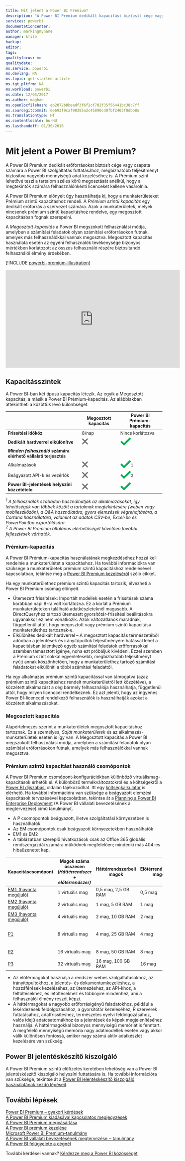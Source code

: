 ```yaml
---
title: Mit jelent a Power BI Premium?
description: "A Power BI Premium dedikált kapacitást biztosít cége vagy csapata számára, így felhasználónkénti licencek vásárlása nélkül is megbízható teljesítményre számíthat nagyobb mennyiségű adat estén is."
services: powerbi
documentationcenter: 
author: markingmyname
manager: kfile
backup: 
editor: 
tags: 
qualityfocus: no
qualitydate: 
ms.service: powerbi
ms.devlang: NA
ms.topic: get-started-article
ms.tgt_pltfrm: NA
ms.workload: powerbi
ms.date: 12/05/2017
ms.author: maghan
ms.openlocfilehash: eb2072b0beadf3f6f2cf702f35f56441bc38c7ff
ms.sourcegitcommit: 6e693f9caf98385a2c45890cd0fbf2403f0dbb8a
ms.translationtype: HT
ms.contentlocale: hu-HU
ms.lasthandoff: 01/30/2018
---
```

# <a name="power-bi-premium---what-is-it"></a>Mit jelent a Power BI Premium?
A Power BI Premium dedikált erőforrásokat biztosít cége vagy csapata számára a Power BI szolgáltatás futtatásához, megbízhatóbb teljesítményt biztosítva nagyobb mennyiségű adat kezeléséhez is. A Prémium szint lehetővé teszi a tartalom széles körű megosztását anélkül, hogy a megtekintők számára felhasználónkénti licenceket kellene vásárolnia.

A Power BI Premium előnyeit úgy használhatja ki, hogy a munkaterületeket Prémium szintű kapacitáshoz rendeli. A *Prémium szintű kapacitás* egy dedikált erőforrás a szervezet számára. Azok a munkaterületek, melyek nincsenek prémium szintű kapacitáshoz rendelve, egy megosztott kapacitásban fognak szerepelni.

A *Megosztott kapacitás* a Power BI megszokott felhasználási módja, amelyben a számítási feladatok olyan számítási erőforrásokon futnak, amelyek más felhasználókkal vannak megosztva. Megosztott kapacitás használata esetén az egyéni felhasználók tevékenysége bizonyos mértékben korlátozott az összes felhasználó részére biztosítandó felhasználói élmény érdekében.

[!INCLUDE [powerbi-premium-illustration](./includes/powerbi-premium-illustration.md)]

<iframe width="560" height="315" src="https://www.youtube.com/embed/lNQDkN0GXzU?rel=0&amp;showinfo=0" frameborder="0" allowfullscreen></iframe>

## <a name="capacity-tiers"></a>Kapacitásszintek
A Power BI-ban két típusú kapacitás létezik. Az egyik a Megosztott kapacitás, a másik a Power BI Prémium-kapacitás. Az alábbiakban áttekintheti a közöttük levő különbséget.

|  | Megosztott kapacitás | Power BI Prémium-kapacitás |
| --- | --- | --- |
| **Frissítési időköz** |8/nap |Nincs korlátozva |
| **Dedikált hardverrel elkülönítve** |![](media/service-premium/not-available.png "Nem érhető el") |![](media/service-premium/available.png "Elérhető") |
| ***Minden felhasználó*** **számára elérhető vállalati terjesztés** | | |
| Alkalmazások |![](media/service-premium/not-available.png "Nem érhető el") |![](media/service-premium/available.png "Elérhető")<sup>1</sup> |
| Beágyazott API-k és vezérlők |![](media/service-premium/not-available.png "Nem érhető el") |![](media/service-premium/available.png "Elérhető")<sup>2</sup> |
| **Power BI-jelentések helyszíni közzététele** |![](media/service-premium/not-available.png "Nem érhető el") |![](media/service-premium/available.png "Elérhető") |

*<sup>1</sup> A felhasználók szabadon használhatják az alkalmazásokat, így lehetőségük van többek között a tartalmak megtekintésére (weben vagy mobileszközön), a Q&A használatára, gyors elemzések végrehajtására, a Cortana használatára, valamint az adatok CSV-be, Excel-be és PowerPointba exportálására.*  
*<sup>2</sup> A Power BI Premium általános elérhetőségét követően további fejlesztések várhatók.*

### <a name="premium-capacity"></a>Prémium-kapacitás
A Power BI Prémium-kapacitás használatának megkezdéséhez hozzá kell rendelnie a munkaterületet a kapacitáshoz. Ha további információkra van szüksége a munkaterületek prémium szintű kapacitáshoz rendelésével kapcsolatban, tekintse meg a [Power BI Premium kezeléséről](service-admin-premium-manage.md) szóló cikket.

Ha egy munkaterülethez prémium szintű kapacitás tartozik, élvezheti a Power BI Premium csomag előnyeit.

* Ütemezett frissítések: Importált modellek esetén a frissítések száma korábban napi 8-ra volt korlátozva. Ez a korlát a Prémium munkaterületeken található adatkészleteknél magasabb. A DirectQueryhez tartozó ütemezett gyorsítótár-frissítési beállításokra ugyanakkor ez nem vonatkozik. Azok változatlanok maradnak, függetlenül attól, hogy megosztott vagy prémium szintű kapacitású munkaterülethez tartoznak-e.
* Elkülönítés dedikált hardverrel – A megosztott kapacitás természetéből adódóan a jelentések és irányítópultok teljesítményére hatással lehet a kapacitásban jelentkező egyéb számítási feladatok erőforrásokkal szemben támasztott igénye, noha ezt próbáljuk kivédeni. Ezzel szemben a Prémium szint sokkal egyenletesebb, megbízhatóbb teljesítményt nyújt annak köszönhetően, hogy a munkaterülethez tartozó számítási feladatokat elkülöníti a többi számítási feladattól.

Ha egy alkalmazás prémium szintű kapacitással van támogatva (azaz prémium szintű kapacitáshoz rendelt munkaterületről lett közzétéve), a közzétett alkalmazást a cég bármely felhasználója használhatja, függetlenül attól, hogy milyen licenccel rendelkeznek. Ez azt jelenti, hogy az ingyenes Power BI-licenccel rendelkező felhasználók is használhatják azokat a közzétett alkalmazásokat.

### <a name="shared-capacity"></a>Megosztott kapacitás
Alapértelmezés szerint a munkaterületek megosztott kapacitáshoz tartoznak. Ez a személyes, *Saját munkaterületek* és az alkalmazás-munkaterületek esetén is így van. A Megosztott kapacitás a Power BI megszokott felhasználási módja, amelyben a számítási feladatok olyan számítási erőforrásokon futnak, amelyek más felhasználókkal vannak megosztva.

<a name="premiumskus"/>

### <a name="premium-capacity-nodes"></a>Prémium szintű kapacitást használó csomópontok
A Power BI Premium csomópont-konfigurációkban különböző virtuálismag-kapacitások érhetők el. A különböző termékváltozatokról és a költségekről a [Power BI díjszabási](https://powerbi.microsoft.com/pricing/) oldalán tájékozódhat. Itt egy [költségkalkulátor](https://powerbi.microsoft.com/calculator/) is elérhető. Ha további információra van szüksége a beágyazott elemzési kapacitások tervezésével kapcsolatban, tekintse át a [Planning a Power BI Enterprise Deployment](https://aka.ms/pbienterprisedeploy) (A Power BI vállalati bevezetésének a megtervezése) című tanulmányt.

* A P csomópontok beágyazott, illetve szolgáltatási környezetben is használhatók
* Az EM csomópontok csak beágyazott környezetekben használhatók
* EM1 és EM2 
* A táblázatban szereplő hivatkozások csak az Office 365 globális rendszergazdái számára működnek megfelelően; mindenki más 404-es hibaüzenetet kap. 

| Kapacitáscsomópont | Magok száma összesen<br/>*(Háttérrendszer + előtérrendszer)* | Háttérrendszerbeli magok | Előtérrendszerbeli magok | DirectQuery-/élő kapcsolat korlátai | Maximális oldalmegjelenítések óránként csúcsidőszakban | Elérhetőség |
| --- | --- | --- | --- | --- | --- | --- |
| [EM1 (havonta megújuló)](https://portal.office.com/SubscriptionDetails?OfferId=4004702D-749C-4F74-BF47-3048F1833780&adminportal=1) |1 virtuális mag |0,5 mag, 2,5 GB RAM |0,5 mag |Másodpercenként 3,75 |150-300 |Elérhető |
| [EM2 (havonta megújuló)](https://portal.office.com/SubscriptionDetails?OfferId=4004702D-749C-4F74-BF47-3048F1833780&adminportal=1) |2 virtuális mag |1 mag, 5 GB RAM |1 mag |Másodpercenként 7.5 |301-600 |Elérhető |
| [EM3 (havonta megújuló)](https://portal.office.com/SubscriptionDetails?OfferId=4004702D-749C-4F74-BF47-3048F1833780&adminportal=1) |4 virtuális mag |2 mag, 10 GB RAM |2 mag | |601-1200 |Elérhető |
| [P1](https://portal.office.com/SubscriptionDetails?OfferId=b3ec5615-cc11-48de-967d-8d79f7cb0af1&adminportal=1) |8 virtuális mag |4 mag, 25 GB RAM |4 mag |Másodpercenként 30 |1201-2400 |Elérhető ([havonta megújulóként](https://portal.office.com/SubscriptionDetails?OfferId=E4C8EDD3-74A1-4D42-A738-C647972FBE81&adminportal=1) is elérhető) |
| [P2](https://portal.office.com/SubscriptionDetails?OfferId=062F2AA7-B4BC-4B0E-980F-2072102D8605&adminportal=1) |16 virtuális mag |8 mag, 50 GB RAM |8 mag |Másodpercenként 60 |2401-4800 |Elérhető |
| [P3](https://portal.office.com/SubscriptionDetails?OfferId=40c7d673-375c-42a1-84ca-f993a524fed0&adminportal=1) |32 virtuális mag |16 mag, 100 GB RAM |16 mag |Másodpercenként 120 |4801-9600 |Elérhető |

* Az előtérmagokat használja a rendszer webes szolgáltatásokhoz, az irányítópultokhoz, a jelentés- és dokumentumkezeléshez, a hozzáférések kezeléséhez, az ütemezéshez, az API-khoz, a feltöltésekhez, és letöltésekhez és többnyire mindenhez, ami a felhasználói élmény részét képzi.
* A háttérmagokat a nagyobb erőforrásigényű feladatokhoz, például a lekérdezések feldolgozásához, a gyorsítótár kezeléséhez, R szerverek futtatásához, adatfrissítéshez, természetes nyelvi feldolgozásához, valós idejű adatcsatornákhoz és a jelentések és képek megjelenítéséhez használja. A háttérmagokkal bizonyos mennyiségű memóriát is fenntart. A megfelelő mennyiségű memória nagy adatmodellek esetén vagy akkor válik különösen fontossá, amikor nagy számú aktív adatkészlet kezelésére van szükség.

## <a name="power-bi-report-server"></a>Power BI jelentéskészítő kiszolgáló
A Power BI Premium szintű előfizetés keretében lehetőség van a Power BI jelentéskészítő kiszolgáló helyszíni futtatására is. Ha további információra van szüksége, tekintse át a [Power BI jelentéskészítő kiszolgáló használatának kezdő lépéseit](report-server/get-started.md).

## <a name="next-steps"></a>További lépések
[Power BI Premium – gyakori kérdések](service-premium-faq.md)  
[A Power BI Premium kiadásával kapcsolatos megjegyzések](service-premium-release-notes.md)  
[A Power BI Premium megvásárlása](service-admin-premium-purchase.md)  
[A Power BI prémium kezelése](service-admin-premium-manage.md)  
[Microsoft Power BI Premium-tanulmány](https://aka.ms/pbipremiumwhitepaper)  
[A Power BI vállalati bevezetésének megtervezése ‒ tanulmány](https://aka.ms/pbienterprisedeploy)  
[A Power BI felügyelete a cégnél](service-admin-administering-power-bi-in-your-organization.md)  

További kérdései vannak? [Kérdezze meg a Power BI közösségét](https://community.powerbi.com/)

